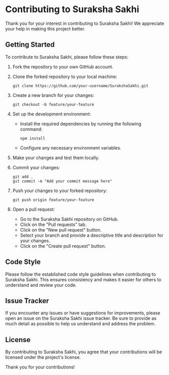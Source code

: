 # Contributing to Suraksha Sakhi

Thank you for your interest in contributing to Suraksha Sakhi! We appreciate your help in making this project better.

## Getting Started

To contribute to Suraksha Sakhi, please follow these steps:

1. Fork the repository to your own GitHub account.
2. Clone the forked repository to your local machine:

    ```shell
    git clone https://github.com/your-username/SurakshaSakhi.git
    ```

3. Create a new branch for your changes:

    ```shell
    git checkout -b feature/your-feature
    ```

4. Set up the development environment:

    - Install the required dependencies by running the following command:

      ```shell
      npm install
      ```

    - Configure any necessary environment variables.

5. Make your changes and test them locally.

6. Commit your changes:

    ```shell
    git add .
    git commit -m "Add your commit message here"
    ```

7. Push your changes to your forked repository:

    ```shell
    git push origin feature/your-feature
    ```

8. Open a pull request:

    - Go to the Suraksha Sakhi repository on GitHub.
    - Click on the "Pull requests" tab.
    - Click on the "New pull request" button.
    - Select your branch and provide a descriptive title and description for your changes.
    - Click on the "Create pull request" button.

## Code Style

Please follow the established code style guidelines when contributing to Suraksha Sakhi. This ensures consistency and makes it easier for others to understand and review your code.

## Issue Tracker

If you encounter any issues or have suggestions for improvements, please open an issue on the Suraksha Sakhi issue tracker. Be sure to provide as much detail as possible to help us understand and address the problem.

## License

By contributing to Suraksha Sakhi, you agree that your contributions will be licensed under the project's license.

Thank you for your contributions!